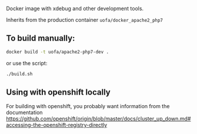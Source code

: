 
Docker image with xdebug and other development tools.

Inherits from the production container ```uofa/docker_apache2_php7```

## To build manually:
```bash
docker build -t uofa/apache2-php7-dev .
```

or use the script:
```bash
./build.sh
```

## Using with openshift locally

For building with openshift, you probably want information from the
documentation https://github.com/openshift/origin/blob/master/docs/cluster_up_down.md#accessing-the-openshift-registry-directly
